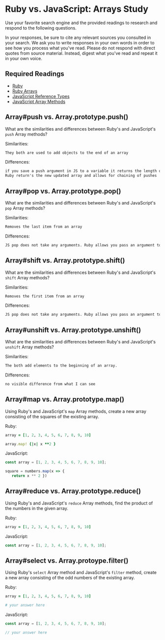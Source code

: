 # Ruby vs. JavaScript: Arrays Study

Use your favorite search engine and the provided readings to research and
respond to the following questions.

In your responses, be sure to cite any relevant sources you consulted in your
search. We ask you to write responses in your own words in order to see how you
process what you've read. Please do not respond with direct quotes from source
material. Instead, digest what you've read and repeat it in your own voice.

## Required Readings

-   [Ruby](https://github.com/ga-wdi-boston/ruby)
-   [Ruby Arrays](https://github.com/ga-wdi-boston/ruby-arrays)
-   [JavaScript Reference Types](https://github.com/ga-wdi-boston/js-reference-types)
-   [JavaScript Array Methods](https://github.com/ga-wdi-boston/js-array-methods)

## Array#push vs. Array.prototype.push()

What are the similarities and differences between Ruby's and JavaScript's `push`
Array methods?

Similarities:

```md
They both are used to add objects to the end of an array
```

Differences:

```md
if you save a push argument in JS to a variable it returns the length of the new return
Ruby return's the new updated array and allows for chaining of pushes
```

## Array#pop vs. Array.prototype.pop()

What are the similarities and differences between Ruby's and JavaScript's `pop`
Array methods?

Similarities:

```md
Removes the last item from an array
```

Differences:

```md
JS pop does not take any arguments. Ruby allows you pass an argument to remove more than one item from the end of an array.
```

## Array#shift vs. Array.prototype.shift()

What are the similarities and differences between Ruby's and JavaScript's
`shift` Array methods?

Similarities:

```md
Removes the first item from an array
```

Differences:

```md
JS pop does not take any arguments. Ruby allows you pass an argument to remove more than one item from the beginning of an array.
```

## Array#unshift vs. Array.prototype.unshift()

What are the similarities and differences between Ruby's and JavaScript's
`unshift` Array methods?

Similarities:

```md
The both add elements to the beginning of an array.
```

Differences:

```md
no visible difference from what I can see
```

## Array#map vs. Array.prototype.map()

Using Ruby's and JavaScript's `map` Array methods, create a new array consisting
of the squares of the existing array.

Ruby:

```ruby
array = [1, 2, 3, 4, 5, 6, 7, 8, 9, 10]

array.map! {|x| x **2 }
```

JavaScript:

```javascript
const array = [1, 2, 3, 4, 5, 6, 7, 8, 9, 10];

square = numbers.map(x => {
   return x ** 2 })
```

## Array#reduce vs. Array.prototype.reduce()

Using Ruby's and JavaScript's `reduce` Array methods, find the product of the
numbers in the given array.

Ruby:

```ruby
array = [1, 2, 3, 4, 5, 6, 7, 8, 9, 10]


```

JavaScript:

```javascript
const array = [1, 2, 3, 4, 5, 6, 7, 8, 9, 10];


```

## Array#select vs. Array.protoype.filter()

Using Ruby's `select` Array method and JavaScript's `filter` method, create a
new array consisting of the odd numbers of the existing array.

Ruby:

```ruby
array = [1, 2, 3, 4, 5, 6, 7, 8, 9, 10]

# your answer here
```

JavaScript:

```javascript
const array = [1, 2, 3, 4, 5, 6, 7, 8, 9, 10];

// your answer here
```
